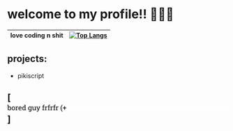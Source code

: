 # welcome to my profile!! 👋👋👋
| love coding n shit | [![Top Langs](https://github-readme-stats.vercel.app/api/top-langs/?username=avaalef)](https://github.com/avaalef/github-readme-stats) |
|--------------------|----------------------------------------------------------------------------------------------------------------------------------------|
## projects:
- pikiscript

##  [![Typewriter](ASSETS/typewriter.gif)]
